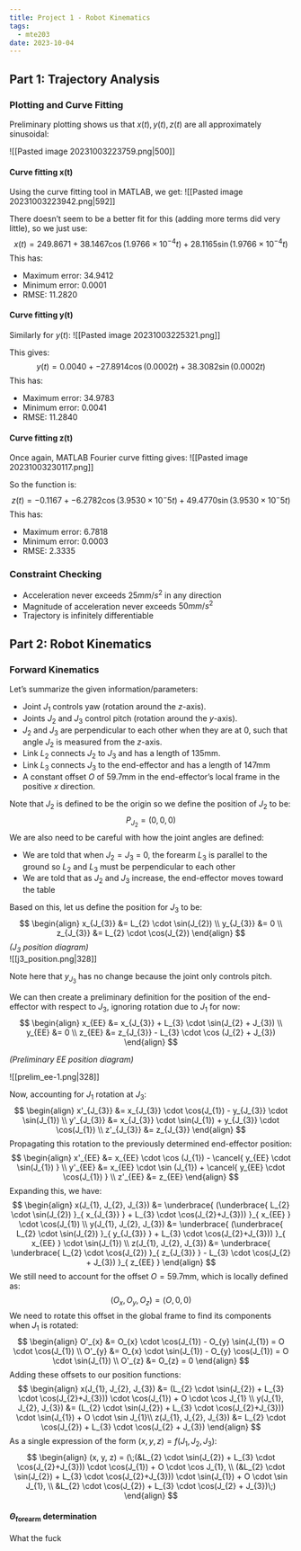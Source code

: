 ```yaml
---
title: Project 1 - Robot Kinematics
tags:
  - mte203
date: 2023-10-04
---
```

## Part 1: Trajectory Analysis

### Plotting and Curve Fitting
Preliminary plotting shows us that $x(t), y(t), z(t)$ are all approximately sinusoidal:

![[Pasted image 20231003223759.png|500]]

#### Curve fitting x(t)
Using the curve fitting tool in MATLAB, we get:
![[Pasted image 20231003223942.png|592]]

There doesn’t seem to be a better fit for this (adding more terms did very little), so we just use:
$$
x(t) = 249.8671 + 38.1467\cos(1.9766\times 10^{-4} t) + 28.1165\sin(1.9766\times 10^{-4} t) 
$$
This has:
- Maximum error: 34.9412
- Minimum error: 0.0001
- RMSE: 11.2820 

#### Curve fitting y(t)
Similarly for $y(t)$:
![[Pasted image 20231003225321.png]]

This gives:
$$
y(t) = 0.0040 + -27.8914\cos(0.0002 t) + 38.3082\sin(0.0002 t) 
$$
This has:
- Maximum error: 34.9783
- Minimum error: 0.0041
- RMSE: 11.2840

#### Curve fitting z(t)
Once again, MATLAB Fourier curve fitting gives:
![[Pasted image 20231003230117.png]]

So the function is:
$$
z(t) = -0.1167 + -6.2782\cos(3.9530 \times 10^-5t) + 49.4770\sin(3.9530 \times 10^-5t) 
$$
This has:
- Maximum error: 6.7818
- Minimum error: 0.0003
- RMSE: 2.3335

### Constraint Checking
- Acceleration never exceeds $25 mm / s^{2}$ in any direction
- Magnitude of acceleration never exceeds $50 mm / s^{2}$
- Trajectory is infinitely differentiable
## Part 2: Robot Kinematics

### Forward Kinematics
Let’s summarize the given information/parameters:
- Joint $J_{1}$ controls yaw (rotation around the $z$-axis).
- Joints $J_{2}$ and $J_{3}$ control pitch (rotation around the $y$-axis).
- $J_{2}$ and $J_{3}$ are perpendicular to each other when they are at $0$, such that angle $J_{2}$ is measured from the $z$-axis.
- Link $L_{2}$ connects $J_{2}$ to $J_{3}$ and has a length of $135 \text{mm}$.
- Link $L_{3}$ connects $J_{3}$ to the end-effector and has a length of $147 \text{mm}$
- A constant offset $O$ of $59.7 \text{mm}$ in the end-effector’s local frame in the positive $x$ direction.  

Note that $J_{2}$ is defined to be the origin so we define the position of $J_{2}$ to be:
$$
P_{J_{2}}= (0,0,0)
$$
We are also need to be careful with how the joint angles are defined:
- We are told that when $J_{2} = J_{3}$ = 0, the forearm $L_{3}$ is parallel to the ground so $L_{2}$ and $L_{3}$ must be perpendicular to each other
- We are told that as $J_{2}$ and $J_{3}$ increase, the end-effector moves toward the table

Based on this, let us define the position for $J_{3}$ to be:
$$
\begin{align}
x_{J_{3}} &= L_{2} \cdot \sin(J_{2}) \\
y_{J_{3}} &= 0 \\
z_{J_{3}} &= L_{2} \cdot \cos(J_{2})
\end{align}
$$
*($J_{3}$ position diagram)*  
![[j3_position.png|328]]

Note here that $y_{J_{3}}$ has no change because the joint only controls pitch.

We can then create a preliminary definition for the position of the end-effector with respect to $J_{3}$, ignoring rotation due to $J_{1}$ for now:
$$
\begin{align}
x_{EE} &= x_{J_{3}} + L_{3} \cdot \sin(J_{2} + J_{3}) \\
y_{EE} &= 0 \\
z_{EE} &= z_{J_{3}} - L_{3} \cdot \cos (J_{2} + J_{3})
\end{align}
$$

*(Preliminary EE position diagram)*  

![[prelim_ee-1.png|328]]

Now, accounting for $J_{1}$ rotation at $J_{3}$:
$$
\begin{align}
x'_{J_{3}} &= x_{J_{3}} \cdot \cos(J_{1}) - y_{J_{3}} \cdot \sin(J_{1}) \\
y'_{J_{3}} &= x_{J_{3}} \cdot \sin(J_{1}) + y_{J_{3}} \cdot \cos(J_{1}) \\
z'_{J_{3}} &= z_{J_{3}}
\end{align}
$$
Propagating this rotation to the previously determined end-effector position:
$$
\begin{align}
x'_{EE} &= x_{EE} \cdot \cos (J_{1}) - \cancel{ y_{EE} \cdot \sin(J_{1}) } \\
y'_{EE} &= x_{EE} \cdot \sin (J_{1}) + \cancel{ y_{EE} \cdot \cos(J_{1}) } \\
z'_{EE} &= z_{EE}
\end{align}
$$
Expanding this, we have:
$$
\begin{align}
x(J_{1}, J_{2}, J_{3}) &= \underbrace{ (\underbrace{ L_{2} \cdot  \sin(J_{2}) }_{ x_{J_{3}} } + L_{3} \cdot \cos(J_{2}+J_{3})) }_{ x_{EE} } \cdot \cos(J_{1}) \\
y(J_{1}, J_{2}, J_{3}) &= \underbrace{ (\underbrace{ L_{2} \cdot \sin(J_{2}) }_{ y_{J_{3}} } + L_{3} \cdot \cos(J_{2}+J_{3})) }_{ x_{EE} } \cdot \sin(J_{1}) \\
z(J_{1}, J_{2}, J_{3}) &= \underbrace{ \underbrace{ L_{2} \cdot \cos(J_{2}) }_{ z_{J_{3}} } - L_{3} \cdot \cos(J_{2} + J_{3}) }_{ z_{EE} }
\end{align}
$$
We still need to account for the offset $O = 59.7 \text{mm}$, which is locally defined as:
$$
(O_{x}, O_{y}, O_{z}) = (O, 0,0)
$$
We need to rotate this offset in the global frame to find its components when $J_{1}$ is rotated:
$$
\begin{align}
O'_{x} &= O_{x} \cdot \cos(J_{1}) - O_{y} \sin(J_{1}) = O \cdot \cos(J_{1}) \\
O'_{y} &= O_{x} \cdot \sin(J_{1}) - O_{y} \cos(J_{1}) = O \cdot \sin(J_{1}) \\
O'_{z} &= O_{z} = 0
\end{align}
$$
Adding these offsets to our position functions:
$$
\begin{align}
x(J_{1}, J_{2}, J_{3}) &= (L_{2} \cdot \sin(J_{2}) + L_{3} \cdot \cos(J_{2}+J_{3})) \cdot \cos(J_{1}) + O \cdot \cos J_{1} \\
y(J_{1}, J_{2}, J_{3}) &= (L_{2} \cdot \sin(J_{2}) + L_{3} \cdot \cos(J_{2}+J_{3})) \cdot \sin(J_{1}) + O \cdot \sin J_{1}\\
z(J_{1}, J_{2}, J_{3}) &= L_{2} \cdot \cos(J_{2}) + L_{3} \cdot \cos(J_{2} + J_{3})
\end{align}
$$
As a single expression of the form $(x,y,z) = f(J_{1}, J_{2}, J_{3}):$
$$
\begin{align}
(x, y, z) = (\;(&L_{2} \cdot \sin(J_{2}) + L_{3} \cdot \cos(J_{2}+J_{3})) \cdot \cos(J_{1}) + O \cdot \cos J_{1},  \\
(&L_{2} \cdot \sin(J_{2}) + L_{3} \cdot \cos(J_{2}+J_{3})) \cdot \sin(J_{1}) + O \cdot \sin J_{1}, \\
&L_{2} \cdot \cos(J_{2}) + L_{3} \cdot \cos(J_{2} + J_{3})\;)
\end{align}
$$

#### $\Theta_{\text{forearm}}$ determination
What the fuck